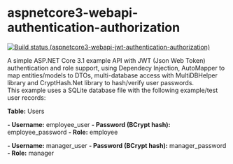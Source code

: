 # aspnetcore3-webapi-authentication-authorization
[![Build status (aspnetcore3-webapi-jwt-authentication-authorization)](https://github.com/alecgn/aspnetcore3-webapi-jwt-authentication-authorization/workflows/build/badge.svg)](#)

A simple ASP.NET Core 3.1 example API with JWT (Json Web Token) authentication and role support, using Dependecy Injection, AutoMapper to map entities/models to DTOs, multi-database access with MultiDBHelper library and CryptHash.Net library to hash/verify user passwords.  
This example uses a SQLite database file with the following example/test user records:

**Table:** Users

**- Username:** employee_user
**- Password (BCrypt hash):** employee_password
**- Role:** employee

**- Username:** manager_user
**- Password (BCrypt hash):** manager_password
**- Role:** manager
